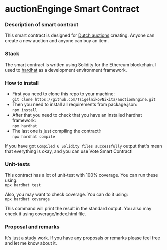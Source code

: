 # auctionEnginge Smart Contract

### Description of smart contract
This smart contract is designed for [Dutch auctions](https://en.wikipedia.org/wiki/Dutch_auction) creating. Anyone can create a new auction and anyone can buy an item.

### Stack
The smart contract is written using Solidity for the Ethereum blockchain.
I used to [hardhat](https://hardhat.org/) as a development environment framework.

### How to install
- First you need to clone this repo to your machine:<br>
  ```git clone https://github.com/TsigelnikovNikita/auctionEngine.git```
- Then you need to install all requirements from package.json:<br>
   ```npm install```
- After that you need to check that you have an installed hardhat framework:<br>
  ```npx hardhat```
- The last one is just compiling the contract!:<br>
  ```npx hardhat compile ```

If you have got ```Compiled 6 Solidity files successfully``` output that's mean that everything is okay, and you can use Vote
Smart Contract! 

### Unit-tests
This contract has a lot of unit-test with 100% coverage. You can run these using:<br>
```npx hardhat test```

Also, you may want to check coverage. You can do it using:<br>
```npx hardhat coverage```

This command will print the result in the standard output. You also may check it using coverage/index.html file.

### Proposal and remarks
It's just a study work. If you have any proposals or remarks please feel free and let me know about it.
